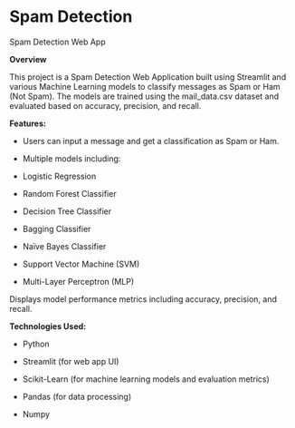 # Spam Detection
Spam Detection Web App

**Overview**

This project is a Spam Detection Web Application built using Streamlit and various Machine Learning models to classify messages as Spam or Ham (Not Spam). The models are trained using the mail_data.csv dataset and evaluated based on accuracy, precision, and recall.

**Features:**

- Users can input a message and get a classification as Spam or Ham.

- Multiple models including:

- Logistic Regression

- Random Forest Classifier

- Decision Tree Classifier

- Bagging Classifier

- Naïve Bayes Classifier

- Support Vector Machine (SVM)

- Multi-Layer Perceptron (MLP)

Displays model performance metrics including accuracy, precision, and recall.

**Technologies Used:**

- Python

- Streamlit (for web app UI)

- Scikit-Learn (for machine learning models and evaluation metrics)

- Pandas (for data processing)
- Numpy
